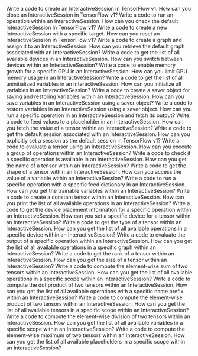Write a code to create an InteractiveSession in TensorFlow v1.
How can you close an InteractiveSession in TensorFlow v1?
Write a code to run an operation within an InteractiveSession.
How can you check the default InteractiveSession in TensorFlow v1?
Write a code to create a new InteractiveSession with a specific target.
How can you reset an InteractiveSession in TensorFlow v1?
Write a code to create a graph and assign it to an InteractiveSession.
How can you retrieve the default graph associated with an InteractiveSession?
Write a code to get the list of all available devices in an InteractiveSession.
How can you switch between devices within an InteractiveSession?
Write a code to enable memory growth for a specific GPU in an InteractiveSession.
How can you limit GPU memory usage in an InteractiveSession?
Write a code to get the list of all uninitialized variables in an InteractiveSession.
How can you initialize all variables in an InteractiveSession?
Write a code to create a saver object for saving and restoring variables within an InteractiveSession.
How can you save variables in an InteractiveSession using a saver object?
Write a code to restore variables in an InteractiveSession using a saver object.
How can you run a specific operation in an InteractiveSession and fetch its output?
Write a code to feed values to a placeholder in an InteractiveSession.
How can you fetch the value of a tensor within an InteractiveSession?
Write a code to get the default session associated with an InteractiveSession.
How can you explicitly set a session as the default session in TensorFlow v1?
Write a code to evaluate a tensor using an InteractiveSession.
How can you execute a group of operations within an InteractiveSession?
Write a code to check if a specific operation is available in an InteractiveSession.
How can you get the name of a tensor within an InteractiveSession?
Write a code to get the shape of a tensor within an InteractiveSession.
How can you access the value of a variable within an InteractiveSession?
Write a code to run a specific operation with a specific feed dictionary in an InteractiveSession.
How can you get the trainable variables within an InteractiveSession?
Write a code to create a constant tensor within an InteractiveSession.
How can you print the list of all available operations in an InteractiveSession?
Write a code to get the device placement information for a specific operation within an InteractiveSession.
How can you set a specific device for a tensor within an InteractiveSession?
Write a code to get the type of a tensor within an InteractiveSession.
How can you get the list of all available operations in a specific device within an InteractiveSession?
Write a code to evaluate the output of a specific operation within an InteractiveSession.
How can you get the list of all available operations in a specific graph within an InteractiveSession?
Write a code to get the rank of a tensor within an InteractiveSession.
How can you get the size of a tensor within an InteractiveSession?
Write a code to compute the element-wise sum of two tensors within an InteractiveSession.
How can you get the list of all available operations in a specific scope within an InteractiveSession?
Write a code to compute the dot product of two tensors within an InteractiveSession.
How can you get the list of all available operations with a specific name prefix within an InteractiveSession?
Write a code to compute the element-wise product of two tensors within an InteractiveSession.
How can you get the list of all available tensors in a specific scope within an InteractiveSession?
Write a code to compute the element-wise division of two tensors within an InteractiveSession.
How can you get the list of all available variables in a specific scope within an InteractiveSession?
Write a code to compute the element-wise maximum of two tensors within an InteractiveSession.
How can you get the list of all available placeholders in a specific scope within an InteractiveSession?